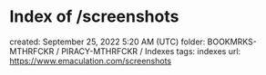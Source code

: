 # Index of /screenshots

created: September 25, 2022 5:20 AM (UTC)
folder: BOOKMRKS-MTHRFCKR / PIRACY-MTHRFCKR / Indexes
tags: indexes
url: https://www.emaculation.com/screenshots